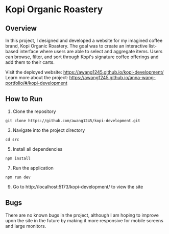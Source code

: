 # Kopi Organic Roastery

## Overview

In this project, I designed and developed a website for my imagined coffee brand, Kopi Organic Roastery. The goal was to create an interactive list-based interface where users are able to select and aggregate items. Users can browse, filter, and sort through Kopi's signature coffee offerings and add them to their carts.

Visit the deployed website: https://awang1245.github.io/kopi-development/  
Learn more about the project: https://awang1245.github.io/anna-wang-portfolio/#/kopi-development


## How to Run

1. Clone the repository

```
git clone https://github.com/awang1245/kopi-development.git
```

3. Navigate into the project directory

```
cd src
```

5. Install all dependencies

```
npm install
```

7. Run the application

```
npm run dev
```

9. Go to http://localhost:5173/kopi-development/ to view the site


## Bugs

There are no known bugs in the project, although I am hoping to improve upon the site in the future by making it more responsive for mobile screens and large monitors. 
